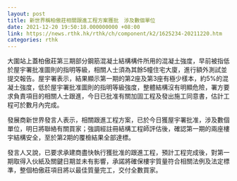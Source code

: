 ```yaml
---
layout: post
title: 新世界稱柏傲莊相關跟進工程方案獲批　涉及數個單位
date: 2021-12-20 19:50:18.000000000 +08:00
link: https://news.rthk.hk/rthk/ch/component/k2/1625234-20211220.htm
categories: rthk
---
```


大圍站上蓋柏傲莊第三期部分鋼筋混凝土結構構件所用的混凝土強度，早前被指低於屋宇署批准圖則的指明等級，相關人士須為其餘5幢住宅大廈，進行額外測試並提交報告。屋宇署表示，結果顯示第一期的第2座及第3座有極少樣本，約5%的混凝土強度，低於屋宇署批准圖則的指明等級強度，整體結構沒有明顯危險，署方要求負責項目的相關人士跟進，今日已批准有關加固工程及發出施工同意書，估計工程可於數月內完成。

發展商新世界發言人表示，相關跟進工程方案，已於今日獲屋宇署批准，涉及數個單位，明日將聯絡有關買家；強調經註冊結構工程師評估後，確認第一期的兩座樓宇結構安全，至於第2期的覆檢結果全部達標。

發言人又說，已要求承建商盡快執行獲批准的跟進工程，預計工程完成後，對第一期取得入伙紙及關鍵日期並未有影響，承諾將確保樓宇質量符合相關法例及法定標準，整個柏傲莊項目將以最佳質量完工，交付全數買家。
